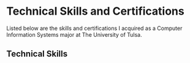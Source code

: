 <h1>Technical Skills and Certifications</h1>

Listed below are the skills and certifications I acquired as a Computer Information Systems major at The University of Tulsa.

<h2>Technical Skills</h2>



